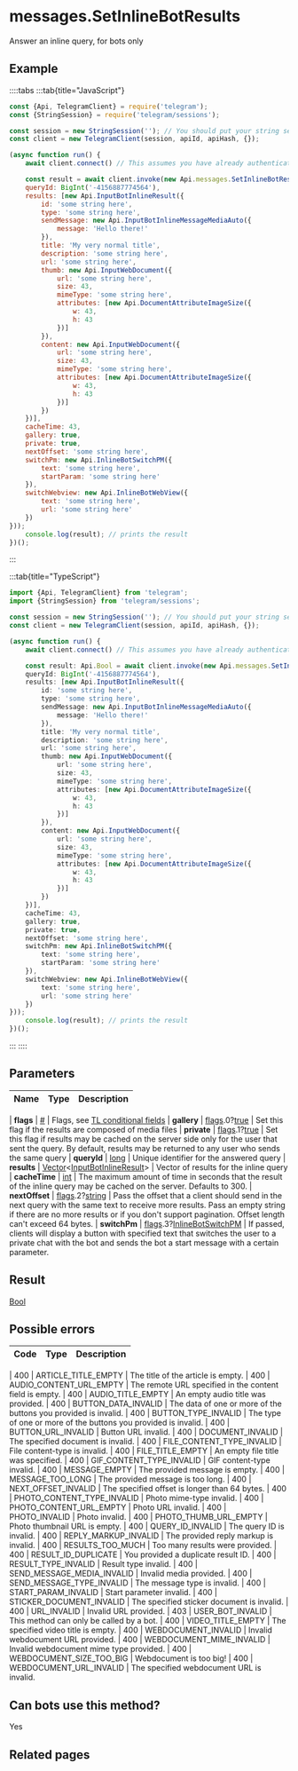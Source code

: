 # messages.SetInlineBotResults

Answer an inline query, for bots only



## Example

::::tabs
:::tab{title="JavaScript"}
```js
const {Api, TelegramClient} = require('telegram');
const {StringSession} = require('telegram/sessions');

const session = new StringSession(''); // You should put your string session here
const client = new TelegramClient(session, apiId, apiHash, {});

(async function run() {
    await client.connect() // This assumes you have already authenticated with .start()

    const result = await client.invoke(new Api.messages.SetInlineBotResults({
    queryId: BigInt('-4156887774564'),
    results: [new Api.InputBotInlineResult({
        id: 'some string here',
        type: 'some string here',
        sendMessage: new Api.InputBotInlineMessageMediaAuto({
            message: 'Hello there!'
        }),
        title: 'My very normal title',
        description: 'some string here',
        url: 'some string here',
        thumb: new Api.InputWebDocument({
            url: 'some string here',
            size: 43,
            mimeType: 'some string here',
            attributes: [new Api.DocumentAttributeImageSize({
                w: 43,
                h: 43
            })]
        }),
        content: new Api.InputWebDocument({
            url: 'some string here',
            size: 43,
            mimeType: 'some string here',
            attributes: [new Api.DocumentAttributeImageSize({
                w: 43,
                h: 43
            })]
        })
    })],
    cacheTime: 43,
    gallery: true,
    private: true,
    nextOffset: 'some string here',
    switchPm: new Api.InlineBotSwitchPM({
        text: 'some string here',
        startParam: 'some string here'
    }),
    switchWebview: new Api.InlineBotWebView({
        text: 'some string here',
        url: 'some string here'
    })
}));
    console.log(result); // prints the result
})();
```
:::

:::tab{title="TypeScript"}
```ts
import {Api, TelegramClient} from 'telegram';
import {StringSession} from 'telegram/sessions';

const session = new StringSession(''); // You should put your string session here
const client = new TelegramClient(session, apiId, apiHash, {});

(async function run() {
    await client.connect() // This assumes you have already authenticated with .start()

    const result: Api.Bool = await client.invoke(new Api.messages.SetInlineBotResults({
    queryId: BigInt('-4156887774564'),
    results: [new Api.InputBotInlineResult({
        id: 'some string here',
        type: 'some string here',
        sendMessage: new Api.InputBotInlineMessageMediaAuto({
            message: 'Hello there!'
        }),
        title: 'My very normal title',
        description: 'some string here',
        url: 'some string here',
        thumb: new Api.InputWebDocument({
            url: 'some string here',
            size: 43,
            mimeType: 'some string here',
            attributes: [new Api.DocumentAttributeImageSize({
                w: 43,
                h: 43
            })]
        }),
        content: new Api.InputWebDocument({
            url: 'some string here',
            size: 43,
            mimeType: 'some string here',
            attributes: [new Api.DocumentAttributeImageSize({
                w: 43,
                h: 43
            })]
        })
    })],
    cacheTime: 43,
    gallery: true,
    private: true,
    nextOffset: 'some string here',
    switchPm: new Api.InlineBotSwitchPM({
        text: 'some string here',
        startParam: 'some string here'
    }),
    switchWebview: new Api.InlineBotWebView({
        text: 'some string here',
        url: 'some string here'
    })
}));
    console.log(result); // prints the result
})();
```
:::
::::



## Parameters

| Name | Type | Description |
| :--: | ---- | ----------- |

| **flags** | [#](https://core.telegram.org/type/%23) | Flags, see [TL conditional fields](https://core.telegram.org/mtproto/TL-combinators#conditional-fields) 
| **gallery** | [flags](https://core.telegram.org/mtproto/TL-combinators#conditional-fields).0?[true](https://core.telegram.org/constructor/true) | Set this flag if the results are composed of media files 
| **private** | [flags](https://core.telegram.org/mtproto/TL-combinators#conditional-fields).1?[true](https://core.telegram.org/constructor/true) | Set this flag if results may be cached on the server side only for the user that sent the query. By default, results may be returned to any user who sends the same query 
| **queryId** | [long](https://core.telegram.org/type/long) | Unique identifier for the answered query 
| **results** | [Vector](https://core.telegram.org/type/Vector%20t)<[InputBotInlineResult](https://core.telegram.org/type/InputBotInlineResult)> | Vector of results for the inline query 
| **cacheTime** | [int](https://core.telegram.org/type/int) | The maximum amount of time in seconds that the result of the inline query may be cached on the server. Defaults to 300. 
| **nextOffset** | [flags](https://core.telegram.org/mtproto/TL-combinators#conditional-fields).2?[string](https://core.telegram.org/type/string) | Pass the offset that a client should send in the next query with the same text to receive more results. Pass an empty string if there are no more results or if you don't support pagination. Offset length can't exceed 64 bytes. 
| **switchPm** | [flags](https://core.telegram.org/mtproto/TL-combinators#conditional-fields).3?[InlineBotSwitchPM](https://core.telegram.org/type/InlineBotSwitchPM) | If passed, clients will display a button with specified text that switches the user to a private chat with the bot and sends the bot a start message with a certain parameter. 


## Result

[Bool](https://core.telegram.org/type/Bool)



## Possible errors

| Code | Type | Description |
| :--: | ---- | ----------- |

| 400 | ARTICLE\_TITLE\_EMPTY | The title of the article is empty. 
| 400 | AUDIO\_CONTENT\_URL\_EMPTY | The remote URL specified in the content field is empty. 
| 400 | AUDIO\_TITLE\_EMPTY | An empty audio title was provided. 
| 400 | BUTTON\_DATA\_INVALID | The data of one or more of the buttons you provided is invalid. 
| 400 | BUTTON\_TYPE\_INVALID | The type of one or more of the buttons you provided is invalid. 
| 400 | BUTTON\_URL\_INVALID | Button URL invalid. 
| 400 | DOCUMENT\_INVALID | The specified document is invalid. 
| 400 | FILE\_CONTENT\_TYPE\_INVALID | File content-type is invalid. 
| 400 | FILE\_TITLE\_EMPTY | An empty file title was specified. 
| 400 | GIF\_CONTENT\_TYPE\_INVALID | GIF content-type invalid. 
| 400 | MESSAGE\_EMPTY | The provided message is empty. 
| 400 | MESSAGE\_TOO\_LONG | The provided message is too long. 
| 400 | NEXT\_OFFSET\_INVALID | The specified offset is longer than 64 bytes. 
| 400 | PHOTO\_CONTENT\_TYPE\_INVALID | Photo mime-type invalid. 
| 400 | PHOTO\_CONTENT\_URL\_EMPTY | Photo URL invalid. 
| 400 | PHOTO\_INVALID | Photo invalid. 
| 400 | PHOTO\_THUMB\_URL\_EMPTY | Photo thumbnail URL is empty. 
| 400 | QUERY\_ID\_INVALID | The query ID is invalid. 
| 400 | REPLY\_MARKUP\_INVALID | The provided reply markup is invalid. 
| 400 | RESULTS\_TOO\_MUCH | Too many results were provided. 
| 400 | RESULT\_ID\_DUPLICATE | You provided a duplicate result ID. 
| 400 | RESULT\_TYPE\_INVALID | Result type invalid. 
| 400 | SEND\_MESSAGE\_MEDIA\_INVALID | Invalid media provided. 
| 400 | SEND\_MESSAGE\_TYPE\_INVALID | The message type is invalid. 
| 400 | START\_PARAM\_INVALID | Start parameter invalid. 
| 400 | STICKER\_DOCUMENT\_INVALID | The specified sticker document is invalid. 
| 400 | URL\_INVALID | Invalid URL provided. 
| 403 | USER\_BOT\_INVALID | This method can only be called by a bot. 
| 400 | VIDEO\_TITLE\_EMPTY | The specified video title is empty. 
| 400 | WEBDOCUMENT\_INVALID | Invalid webdocument URL provided. 
| 400 | WEBDOCUMENT\_MIME\_INVALID | Invalid webdocument mime type provided. 
| 400 | WEBDOCUMENT\_SIZE\_TOO\_BIG | Webdocument is too big! 
| 400 | WEBDOCUMENT\_URL\_INVALID | The specified webdocument URL is invalid. 


## Can bots use this method?

Yes

## Related pages


